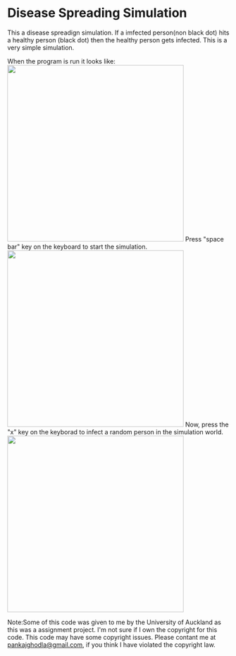 # Disease Spreading Simulation

This a disease spreadign simulation. If a imfected person(non black dot) hits a healthy person (black dot) then the healthy person gets infected.
This is a very simple simulation.

When the program is run it looks like:  <img src="" width="400px">
Press "space bar" key on the keyboard to start the simulation.
<img src="" width="400px">
Now, press the "x" key on the keyborad to infect a random person in the simulation world. 
<img src="" width="400px">



<bold>Note:</bold>Some of this code was given to me by the University of Auckland as this was a assignment project. I'm not sure if I own the copyright for this code.
This code may have some copyright issues.
Please contant me at pankajghodla@gmail.com, if you think I have violated the copyright law. 

